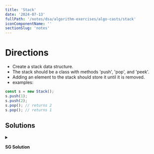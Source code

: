 ```yaml
---
title: 'Stack'
date: '2024-07-13'
fullPath: '/notes/dsa/algorithm-exercises/algo-casts/stack'
iconComponentName: ''
sectionSlug: 'notes'
---
```


# Directions

- Create a stack data structure.
- The stack should be a class with methods 'push', 'pop', and 'peek'.
- Adding an element to the stack should store it until it is removed.
- examples:
```js
const s = new Stack();
s.push(1);
s.push(2);
s.pop(); // returns 2
s.pop(); // returns 1
```

## Solutions

<details>

<summary>

**SG Solution**

</summary>

```javascript
class Stack {
    constructor() {
        this.data = [];
    }

    push(record) {
        this.data.push(record);
    }

    pop() {
        return this.data.pop();
    }

    peek() {
        return this.data[this.data.length - 1];
    }
}
```

</details>
